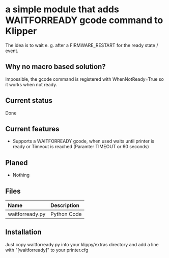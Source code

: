 # a simple module that adds WAITFORREADY gcode command to Klipper

The idea is to wait e. g. after a FIRMWARE_RESTART for the ready state / event.

## Why no macro based solution?

Impossible, the gcode command is registered with WhenNotReady=True so it works when not ready.

## Current status

Done

## Current features

- Supports a WAITFORREADY gcode, when used waits until printer is ready or Timeout is reached (Paramter TIMEOUT or 60 seconds)

## Planed

- Nothing

## Files

|Name|Description|
|:---|:---|
|waitforready.py|Python Code|

## Installation

Just copy waitforready.py into your klippy/extras directory and add a line with "[waitforready]" to your printer.cfg
